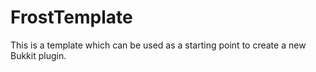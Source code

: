 FrostTemplate
=============

This is a template which can be used as a starting point to create a new Bukkit plugin.
